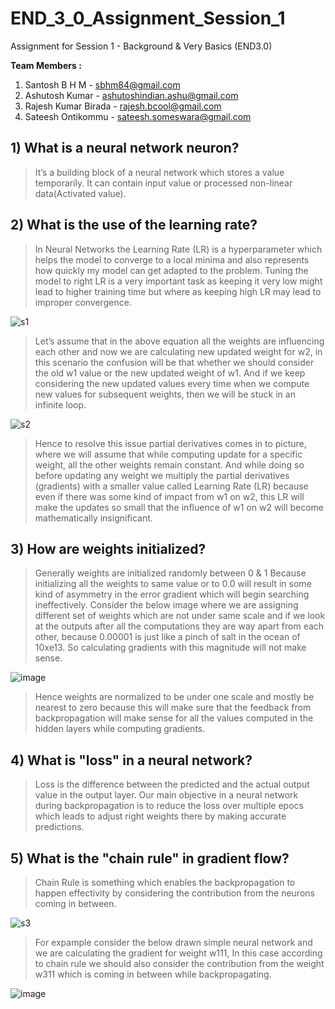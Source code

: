 
# END_3_0_Assignment_Session_1

Assignment for Session 1 - Background & Very Basics (END3.0)

**Team Members :**
1) Santosh B H M - sbhm84@gmail.com
2) Ashutosh Kumar - ashutoshindian.ashu@gmail.com
3) Rajesh Kumar Birada - rajesh.bcool@gmail.com
4) Sateesh Ontikommu - sateesh.someswara@gmail.com


## 1)	What is a neural network neuron?
> It’s a building block of a neural network which stores a value temporarily. It can contain input value or processed non-linear data(Activated value).

## 2)	What is the use of the learning rate?
> In Neural Networks the Learning Rate (LR) is a hyperparameter which helps the model to converge to a local minima and also represents how quickly my model can get adapted to the problem. Tuning the model to right LR is a very important task as keeping it very low might lead to higher training time but where as keeping high LR may lead to improper convergence.

![s1](https://user-images.githubusercontent.com/56379895/134590343-11b601a3-0a5c-45f0-8381-4da46832e114.jpg)

> Let’s assume that in the above equation all the weights are influencing each other and now we are calculating new updated weight for w2, in this scenario the confusion will be that whether we should consider the old w1 value or the new updated weight of w1. And if we keep considering the new updated values every time when we compute new values for subsequent weights, then we will be stuck in an infinite loop. 

![s2](https://user-images.githubusercontent.com/56379895/134590474-9ffc0402-3db6-4f42-9b55-b1d31e0a9ab7.jpg)

> Hence to resolve this issue partial derivatives comes in to picture, where we will assume that while computing update for a specific weight, all the other weights remain constant. And while doing so before updating any weight we multiply the partial derivatives (gradients) with a smaller value called Learning Rate (LR) because even if there was some kind of impact from w1 on w2, this LR will make the updates so small that the influence of w1 on w2 will become mathematically insignificant.

## 3)	How are weights initialized?
> Generally weights are initialized randomly between 0 & 1 Because initializing all the weights to same value or to 0.0 will result in some kind of asymmetry in the error gradient which will begin searching ineffectively. Consider the below image where we are assigning different set of weights which are not under same scale and if we look at the outputs after all the computations they are way apart from each other, because 0.00001 is just like a pinch of salt in the ocean of 10xe13. So calculating gradients with this magnitude will not make sense.

![image](https://user-images.githubusercontent.com/56379895/134678208-d6227f71-34b7-4e37-92b5-edc9fe171474.png)

> Hence weights are normalized to be under one scale and mostly be nearest to zero because this will make sure that the feedback from backpropagation will make sense for all the values computed in the hidden layers while computing gradients.

## 4)	What is "loss" in a neural network?
> Loss is the difference between the predicted and the actual output value in the output layer. Our main objective in a neural network during backpropagation is to reduce the loss over multiple epocs which leads to adjust right weights there by making accurate predictions.

## 5)	What is the "chain rule" in gradient flow?
> Chain Rule is something which enables the backpropagation to happen effectivity by considering the contribution from the neurons coming in between. 

![s3](https://user-images.githubusercontent.com/56379895/134590501-30e98785-07cc-4362-a312-e13b003e5202.jpg)

> For expample consider the below drawn simple neural network and we are calculating the gradient for weight w111, In this case according to chain rule we should also consider the contribution from the weight w311 which is coming in between while backpropagating.

![image](https://user-images.githubusercontent.com/56379895/134678064-c6d7539e-0143-4855-8b41-6cc33f11f809.png)

  
